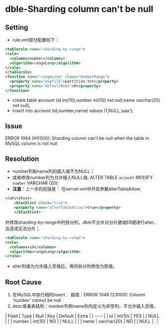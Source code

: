 # dble-Sharding column can't be null

## Setting

- rule.xml部分配置如下：
```xml
<tablerule name="sharding-by-range">
<rule>
  <columns>number</columns>
  <algorithm>rangeLong</algorithm>
</rule>
</tablerule>
<function name="rangeLong" class="NumberRange">
  <property name="mapFile">partition.txt</property>
  <property name="defaultNode">0</property>
</function>
```
- create table account (id int(10),number int(10) not null,name varchar(20) not null);
- insert into account (id,number,name) values (1,NULL,'aaa');

## Issue

ERROR 1064 (HY000): Sharding column can't be null when the table in MySQL column is not null

## Resolution

- number列和name列的插入值不为NULL；
- 或者修改number列为允许插入NULL值;
ALTER TABLE `account` MODIFY `number` VARCHAR (20);
- **注意**：上一步的前提是：
在server.xml中开启参数alterTableAllow;

```xml
</whitehost>
    <blacklist check="true">
    <property name="alterTableAllow">true</property>
    </blacklist>
```

并修改sharding-by-range中的拆分列，dble不允许对分片键或ER键进行alter，会造成无法分片；

```xml
<tablerule name="sharding-by-range">
<rule>
  <columns>id</columns>
  <algorithm>rangeLong</algorithm>
</rule>
```

- alter列值为允许插入空值后，再将拆分列修改为原值。


## Root Cause

1.  在MySQL中执行相同insert：
报错：ERROR 1048 (23000): Column 'number' cannot be null
2. desc查看表结构：number列和name列均定义为非空列，不允许插入空值。

| Field | Type | Null | Key | Default | Extra |
| ---- |
| id | int(10) | YES |  | NULL |  |
| number | int(10) | NO |  | NULL |  |
| name | varchar(20) | NO |  | NULL | . |
